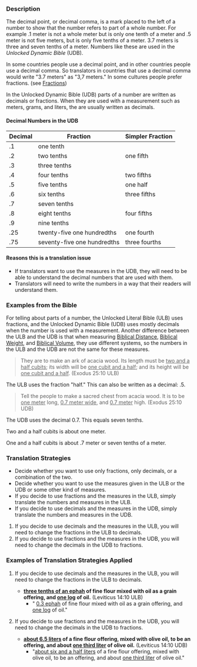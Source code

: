 
### Description

The decimal point, or decimal comma, is a mark placed to the left of a number to show that the number refers to part of a whole number. For example .1 meter is not a whole meter but is only one tenth of a meter and .5 meter is not five meters, but is only five tenths of a meter. 3.7 meters is three and seven tenths of a meter. Numbers like these are used in the *Unlocked Dynamic Bible* (UDB).

In some countries people use a decimal point, and in other countries people use a decimal comma. So translators in countries that use a decimal comma would write "3.7 meters" as "3,7 meters." In some cultures people prefer fractions. (see [Fractions](../translate-fraction/01.md))

In the Unlocked Dynamic Bible (UDB) parts of a number are written as decimals or fractions. When they are used with a measurement such as meters, grams, and liters, the are usually written as decimals. 

#### Decimal Numbers in the UDB

| Decimal | Fraction  | Simpler Fraction  |
| -------- | -------- | -------- |
|.1 |one tenth |  | 
|.2 |two tenths | one fifth | 
|.3 |three tenths |  | 
|.4 |four tenths | two fifths| 
|.5 |five tenths | one half | 
|.6 |six tenths | three fifths | 
|.7 |seven tenths |   | 
|.8 |eight tenths | four fifths | 
|.9 |nine tenths |  | 
|.25 |twenty-five one hundredths | one fourth | 
|.75 |seventy-five one hundredths | three fourths |


#### Reasons this is a translation issue

* If translators want to use the measures in the UDB, they will need to be able to understand the decimal numbers that are used with them. 
* Translators will need to write the numbers in a way that their readers will understand them.

### Examples from the Bible

For telling about parts of a number, the Unlocked Literal Bible (ULB) uses fractions, and the Unlocked Dynamic Bible (UDB) uses mostly decimals when the number is used with a measurement. Another difference between the ULB and the UDB is that when measuring [Biblical Distance](../translate-bdistance/01.md), [Biblical Weight](../translate-bweight/01.md), and [Biblical Volume](../translate-bvolume/01.md), they use different systems, so the numbers in the ULB and the UDB are not the same for these measures.
>They are to make an ark of acacia wood. Its length must be <u>two and a half cubits</u>; its width will be <u>one cubit and a half</u>; and its height will be <u>one cubit and a half</u>.  (Exodus 25:10 ULB)

The ULB uses the fraction "half." This can also be written as a decimal: .5. 
>Tell the people to make a sacred chest from acacia wood. It is to be <u>one meter</u> long, <u>0.7 meter wide</u>, and <u>0.7 meter</u> high. (Exodus 25:10 UDB)

The UDB uses the decimal 0.7. This equals seven tenths.

Two and a half cubits is about one meter.

One and a half cubits is about .7 meter or seven tenths of a meter.

### Translation Strategies

* Decide whether you want to use only fractions, only decimals, or a combination of the two.  
* Decide whether you want to use the measures given in the ULB or the UDB or some other kind of measures.
* If you decide to use fractions and the measures in the ULB, simply translate the numbers and measures in the  ULB.
* If you decide to use decimals and the measures in the UDB, simply translate the numbers and measures in the UDB.


1. If you decide to use decimals and the measures in the ULB, you will need to change the fractions in the ULB to decimals.
1. If you decide to use fractions and the measures in the UDB, you will need to change the decimals in the UDB to fractions.

### Examples of Translation Strategies Applied

1. If you decide to use decimals and the measures in the ULB, you will need to change the fractions in the ULB to decimals.

    * **<u>three tenths of an ephah</u> of fine flour mixed with oil as a grain offering, and <u>one log</u> of oil.** (Leviticus 14:10 ULB)
        * " <u>0.3 ephah</u> of fine flour mixed with oil as a grain offering, and <u>one log</u> of oil."

2. If you decide to use fractions and the measures in the UDB, you will need to change the decimals in the UDB to fractions.

    * **<u>about 6.5 liters</u> of a fine flour offering, mixed with olive oil, to be an offering, and about <u>one third liter</u> of olive oil.** (Leviticus 14:10 UDB)
        * "<u>about six and a half liters</u> of a fine flour offering, mixed with olive oil, to be an offering, and about <u>one third liter</u> of olive oil."

